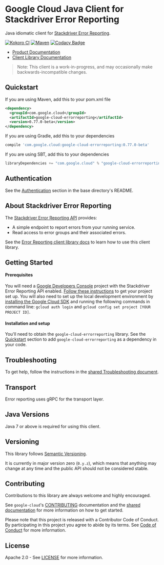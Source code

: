 Google Cloud Java Client for Stackdriver Error Reporting
======================================

Java idiomatic client for [Stackdriver Error Reporting][stackdriver-error-reporting].

[![Kokoro CI](http://storage.googleapis.com/cloud-devrel-public/java/badges/google-cloud-java/master.svg)](http://storage.googleapis.com/cloud-devrel-public/java/badges/google-cloud-java/master.html)
[![Maven](https://img.shields.io/maven-central/v/com.google.cloud/google-cloud-errorreporting.svg)](https://img.shields.io/maven-central/v/com.google.cloud/google-cloud-errorreporting.svg)
[![Codacy Badge](https://api.codacy.com/project/badge/grade/9da006ad7c3a4fe1abd142e77c003917)](https://www.codacy.com/app/mziccard/google-cloud-java)

- [Product Documentation][error-reporting-product-docs]
- [Client Library Documentation][error-reporting-client-lib-docs]

> Note: This client is a work-in-progress, and may occasionally
> make backwards-incompatible changes.

Quickstart
----------

[//]: # ({x-version-update-start:google-cloud-errorreporting:released})
If you are using Maven, add this to your pom.xml file
```xml
<dependency>
  <groupId>com.google.cloud</groupId>
  <artifactId>google-cloud-errorreporting</artifactId>
  <version>0.77.0-beta</version>
</dependency>
```
If you are using Gradle, add this to your dependencies
```Groovy
compile 'com.google.cloud:google-cloud-errorreporting:0.77.0-beta'
```
If you are using SBT, add this to your dependencies
```Scala
libraryDependencies += "com.google.cloud" % "google-cloud-errorreporting" % "0.77.0-beta"
```
[//]: # ({x-version-update-end})

Authentication
--------------

See the [Authentication](https://github.com/googleapis/google-cloud-java#authentication) section in the base directory's README.

About Stackdriver Error Reporting
----------------------------

The [Stackdriver Error Reporting API][stackdriver-error-reporting] provides:

- A simple endpoint to report errors from your running service.
- Read access to error groups and their associated errors.

See the [Error Reporting client library docs][error-reporting-client-lib-docs] to learn how to use this client library.

Getting Started
---------------
#### Prerequisites
You will need a [Google Developers Console](https://console.developers.google.com/) project with the Stackdriver Error Reporting API enabled. [Follow these instructions](https://cloud.google.com/resource-manager/docs/creating-managing-projects) to get your project set up. You will also need to set up the local development environment by [installing the Google Cloud SDK](https://cloud.google.com/sdk/) and running the following commands in command line: `gcloud auth login` and `gcloud config set project [YOUR PROJECT ID]`.

#### Installation and setup
You'll need to obtain the `google-cloud-errorreporting` library.  See the [Quickstart](#quickstart) section to add `google-cloud-errorreporting` as a dependency in your code.

Troubleshooting
---------------

To get help, follow the instructions in the [shared Troubleshooting document](https://github.com/googleapis/google-cloud-common/blob/master/troubleshooting/readme.md#troubleshooting).

Transport
---------
Error reporting uses gRPC for the transport layer.

Java Versions
-------------

Java 7 or above is required for using this client.

Versioning
----------

This library follows [Semantic Versioning](http://semver.org/).

It is currently in major version zero (``0.y.z``), which means that anything may change at any time and the public API should not be considered stable.

Contributing
------------

Contributions to this library are always welcome and highly encouraged.

See `google-cloud`'s [CONTRIBUTING] documentation and the [shared documentation](https://github.com/googleapis/google-cloud-common/blob/master/contributing/readme.md#how-to-contribute-to-gcloud) for more information on how to get started.

Please note that this project is released with a Contributor Code of Conduct. By participating in this project you agree to abide by its terms. See [Code of Conduct][code-of-conduct] for more information.

License
-------

Apache 2.0 - See [LICENSE] for more information.


[CONTRIBUTING]:https://github.com/googleapis/google-cloud-java/blob/master/CONTRIBUTING.md
[code-of-conduct]:https://github.com/googleapis/google-cloud-java/blob/master/CODE_OF_CONDUCT.md#contributor-code-of-conduct
[LICENSE]: https://github.com/googleapis/google-cloud-java/blob/master/LICENSE
[cloud-platform]: https://cloud.google.com/
[stackdriver-error-reporting]: https://cloud.google.com/error-reporting/
[error-reporting-product-docs]: https://cloud.google.com/error-reporting/docs/
[error-reporting-client-lib-docs]: https://googleapis.github.io/google-cloud-java/google-cloud-clients/apidocs/index.html?com/google/cloud/errorreporting/v1beta1/package-summary.html
